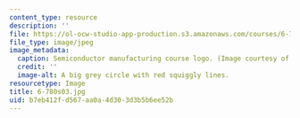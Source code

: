 ```yaml
---
content_type: resource
description: ''
file: https://ol-ocw-studio-app-production.s3.amazonaws.com/courses/6-780-semiconductor-manufacturing-spring-2003/b7eb412fd567aa0a4d303d3b5b6ee52b_6-780s03.jpg
file_type: image/jpeg
image_metadata:
  caption: Semiconductor manufacturing course logo. (Image courtesy of MIT.)
  credit: ''
  image-alt: A big grey circle with red squiggly lines.
resourcetype: Image
title: 6-780s03.jpg
uid: b7eb412f-d567-aa0a-4d30-3d3b5b6ee52b
---
```

